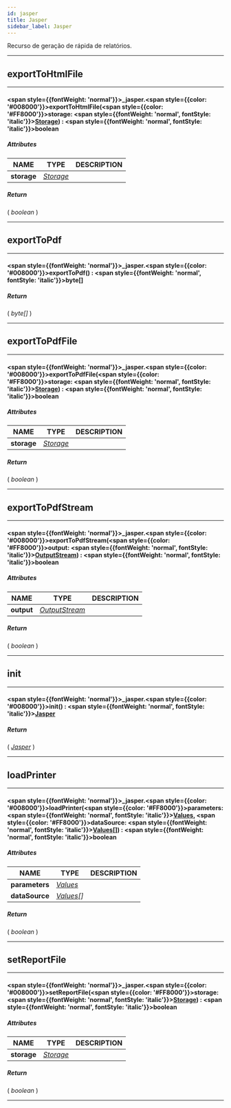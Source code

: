 ```yaml
---
id: jasper
title: Jasper
sidebar_label: Jasper
---
```


Recurso de geração de rápida de relatórios.

---

## exportToHtmlFile

---

#### <span style={{fontWeight: 'normal'}}>_jasper</span>.<span style={{color: '#008000'}}>exportToHtmlFile</span>(<span style={{color: '#FF8000'}}>storage</span>: <span style={{fontWeight: 'normal', fontStyle: 'italic'}}>[Storage](/docs/library/resources/storage)</span>) : <span style={{fontWeight: 'normal', fontStyle: 'italic'}}>boolean</span>
##### Attributes

| NAME | TYPE | DESCRIPTION |
|---|---|---|
| **storage** | _[Storage](/docs/library/resources/storage)_ |   |

##### Return

( _boolean_ )


---

## exportToPdf

---

#### <span style={{fontWeight: 'normal'}}>_jasper</span>.<span style={{color: '#008000'}}>exportToPdf</span>() : <span style={{fontWeight: 'normal', fontStyle: 'italic'}}>byte[]</span>
##### Return

( _byte[]_ )


---

## exportToPdfFile

---

#### <span style={{fontWeight: 'normal'}}>_jasper</span>.<span style={{color: '#008000'}}>exportToPdfFile</span>(<span style={{color: '#FF8000'}}>storage</span>: <span style={{fontWeight: 'normal', fontStyle: 'italic'}}>[Storage](/docs/library/resources/storage)</span>) : <span style={{fontWeight: 'normal', fontStyle: 'italic'}}>boolean</span>
##### Attributes

| NAME | TYPE | DESCRIPTION |
|---|---|---|
| **storage** | _[Storage](/docs/library/resources/storage)_ |   |

##### Return

( _boolean_ )


---

## exportToPdfStream

---

#### <span style={{fontWeight: 'normal'}}>_jasper</span>.<span style={{color: '#008000'}}>exportToPdfStream</span>(<span style={{color: '#FF8000'}}>output</span>: <span style={{fontWeight: 'normal', fontStyle: 'italic'}}>[OutputStream](/docs/library/objects/OutputStream)</span>) : <span style={{fontWeight: 'normal', fontStyle: 'italic'}}>boolean</span>
##### Attributes

| NAME | TYPE | DESCRIPTION |
|---|---|---|
| **output** | _[OutputStream](/docs/library/objects/OutputStream)_ |   |

##### Return

( _boolean_ )


---

## init

---

#### <span style={{fontWeight: 'normal'}}>_jasper</span>.<span style={{color: '#008000'}}>init</span>() : <span style={{fontWeight: 'normal', fontStyle: 'italic'}}>[Jasper](/docs/library/resources/jasper)</span>
##### Return

( _[Jasper](/docs/library/resources/jasper)_ )


---

## loadPrinter

---

#### <span style={{fontWeight: 'normal'}}>_jasper</span>.<span style={{color: '#008000'}}>loadPrinter</span>(<span style={{color: '#FF8000'}}>parameters</span>: <span style={{fontWeight: 'normal', fontStyle: 'italic'}}>[Values](/docs/library/objects/Values)</span>, <span style={{color: '#FF8000'}}>dataSource</span>: <span style={{fontWeight: 'normal', fontStyle: 'italic'}}>[Values](/docs/library/objects/Values)[]</span>) : <span style={{fontWeight: 'normal', fontStyle: 'italic'}}>boolean</span>
##### Attributes

| NAME | TYPE | DESCRIPTION |
|---|---|---|
| **parameters** | _[Values](/docs/library/objects/Values)_ |   |
| **dataSource** | _[Values](/docs/library/objects/Values)[]_ |   |

##### Return

( _boolean_ )


---

## setReportFile

---

#### <span style={{fontWeight: 'normal'}}>_jasper</span>.<span style={{color: '#008000'}}>setReportFile</span>(<span style={{color: '#FF8000'}}>storage</span>: <span style={{fontWeight: 'normal', fontStyle: 'italic'}}>[Storage](/docs/library/resources/storage)</span>) : <span style={{fontWeight: 'normal', fontStyle: 'italic'}}>boolean</span>
##### Attributes

| NAME | TYPE | DESCRIPTION |
|---|---|---|
| **storage** | _[Storage](/docs/library/resources/storage)_ |   |

##### Return

( _boolean_ )


---

